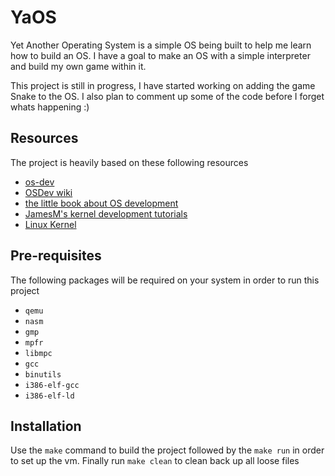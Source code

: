 # YaOS
Yet Another Operating System is a simple OS being built to help me learn how to build an OS. I have a goal to make an OS with a simple interpreter and build my own game within it.

This project is still in progress, I have started working on adding the game Snake to the OS. I also plan to comment up some of the code before I forget whats happening :) 

## Resources

The project is heavily based on these following resources
* [os-dev](http://www.cs.bham.ac.uk/~exr/lectures/opsys/10_11/lectures/os-dev.pdf)
* [OSDev wiki](http://wiki.osdev.org/)
* [the little book about OS development](https://littleosbook.github.io)
* [JamesM's kernel development tutorials](https://web.archive.org/web/20160412174753/http://www.jamesmolloy.co.uk/tutorial_html/index.html)
* [Linux Kernel](https://kernel.org)

## Pre-requisites

The following packages will be required on your system in order to run this project
* `qemu`
* `nasm`
* `gmp`
* `mpfr`
* `libmpc`
* `gcc`
* `binutils`
* `i386-elf-gcc`
* `i386-elf-ld`

## Installation

Use the `make` command to build the project followed by the `make run` in order to set up the vm. Finally run `make clean` to clean back up all loose files
